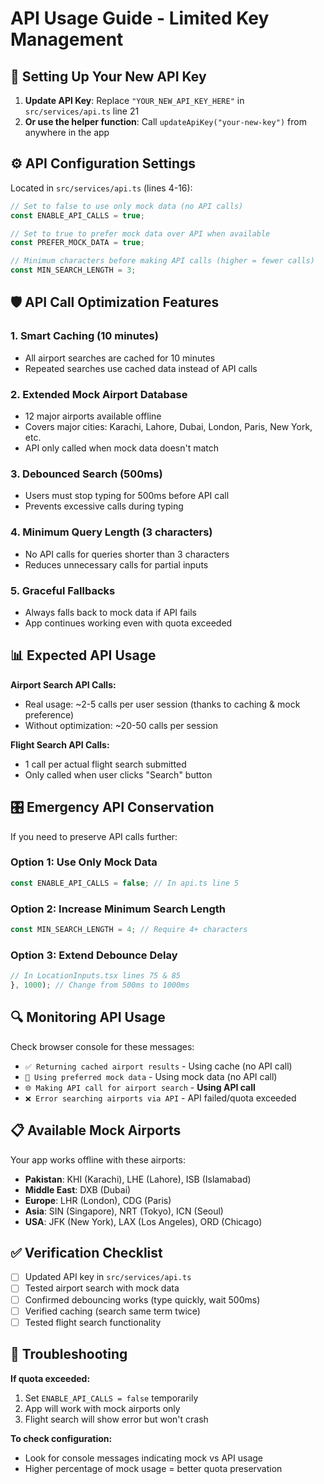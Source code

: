 # API Usage Guide - Limited Key Management

## 🔑 Setting Up Your New API Key

1. **Update API Key**: Replace `"YOUR_NEW_API_KEY_HERE"` in `src/services/api.ts` line 21
2. **Or use the helper function**: Call `updateApiKey("your-new-key")` from anywhere in the app

## ⚙️ API Configuration Settings

Located in `src/services/api.ts` (lines 4-16):

```typescript
// Set to false to use only mock data (no API calls)
const ENABLE_API_CALLS = true;

// Set to true to prefer mock data over API when available
const PREFER_MOCK_DATA = true;

// Minimum characters before making API calls (higher = fewer calls)
const MIN_SEARCH_LENGTH = 3;
```

## 🛡️ API Call Optimization Features

### 1. **Smart Caching (10 minutes)**

- All airport searches are cached for 10 minutes
- Repeated searches use cached data instead of API calls

### 2. **Extended Mock Airport Database**

- 12 major airports available offline
- Covers major cities: Karachi, Lahore, Dubai, London, Paris, New York, etc.
- API only called when mock data doesn't match

### 3. **Debounced Search (500ms)**

- Users must stop typing for 500ms before API call
- Prevents excessive calls during typing

### 4. **Minimum Query Length (3 characters)**

- No API calls for queries shorter than 3 characters
- Reduces unnecessary calls for partial inputs

### 5. **Graceful Fallbacks**

- Always falls back to mock data if API fails
- App continues working even with quota exceeded

## 📊 Expected API Usage

**Airport Search API Calls:**

- Real usage: ~2-5 calls per user session (thanks to caching & mock preference)
- Without optimization: ~20-50 calls per session

**Flight Search API Calls:**

- 1 call per actual flight search submitted
- Only called when user clicks "Search" button

## 🎛️ Emergency API Conservation

If you need to preserve API calls further:

### Option 1: Use Only Mock Data

```typescript
const ENABLE_API_CALLS = false; // In api.ts line 5
```

### Option 2: Increase Minimum Search Length

```typescript
const MIN_SEARCH_LENGTH = 4; // Require 4+ characters
```

### Option 3: Extend Debounce Delay

```typescript
// In LocationInputs.tsx lines 75 & 85
}, 1000); // Change from 500ms to 1000ms
```

## 🔍 Monitoring API Usage

Check browser console for these messages:

- `✅ Returning cached airport results` - Using cache (no API call)
- `📝 Using preferred mock data` - Using mock data (no API call)
- `🌐 Making API call for airport search` - **Using API call**
- `❌ Error searching airports via API` - API failed/quota exceeded

## 📋 Available Mock Airports

Your app works offline with these airports:

- **Pakistan**: KHI (Karachi), LHE (Lahore), ISB (Islamabad)
- **Middle East**: DXB (Dubai)
- **Europe**: LHR (London), CDG (Paris)
- **Asia**: SIN (Singapore), NRT (Tokyo), ICN (Seoul)
- **USA**: JFK (New York), LAX (Los Angeles), ORD (Chicago)

## ✅ Verification Checklist

- [ ] Updated API key in `src/services/api.ts`
- [ ] Tested airport search with mock data
- [ ] Confirmed debouncing works (type quickly, wait 500ms)
- [ ] Verified caching (search same term twice)
- [ ] Tested flight search functionality

## 🚨 Troubleshooting

**If quota exceeded:**

1. Set `ENABLE_API_CALLS = false` temporarily
2. App will work with mock airports only
3. Flight search will show error but won't crash

**To check configuration:**

- Look for console messages indicating mock vs API usage
- Higher percentage of mock usage = better quota preservation
